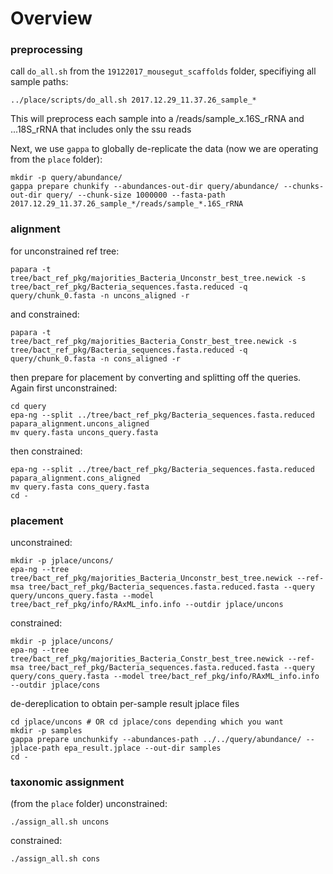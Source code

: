 Overview
================

### preprocessing

call `do_all.sh` from the `19122017_mousegut_scaffolds` folder, specifiying all sample paths:
```
../place/scripts/do_all.sh 2017.12.29_11.37.26_sample_*
```
This will preprocess each sample into a <sampledir>/reads/sample_x.16S_rRNA and <same>...18S_rRNA that includes only the ssu reads

Next, we use `gappa` to globally de-replicate the data (now we are operating from the `place` folder):
```
mkdir -p query/abundance/
gappa prepare chunkify --abundances-out-dir query/abundance/ --chunks-out-dir query/ --chunk-size 1000000 --fasta-path 2017.12.29_11.37.26_sample_*/reads/sample_*.16S_rRNA
```

### alignment

for unconstrained ref tree:
```
papara -t tree/bact_ref_pkg/majorities_Bacteria_Unconstr_best_tree.newick -s tree/bact_ref_pkg/Bacteria_sequences.fasta.reduced -q query/chunk_0.fasta -n uncons_aligned -r
```
and constrained:
```
papara -t tree/bact_ref_pkg/majorities_Bacteria_Constr_best_tree.newick -s tree/bact_ref_pkg/Bacteria_sequences.fasta.reduced -q query/chunk_0.fasta -n cons_aligned -r
```
then prepare for placement by converting and splitting off the queries. Again first unconstrained:
```
cd query
epa-ng --split ../tree/bact_ref_pkg/Bacteria_sequences.fasta.reduced papara_alignment.uncons_aligned
mv query.fasta uncons_query.fasta
```
then constrained:
```
epa-ng --split ../tree/bact_ref_pkg/Bacteria_sequences.fasta.reduced papara_alignment.cons_aligned
mv query.fasta cons_query.fasta
cd -
```

### placement

unconstrained:
```
mkdir -p jplace/uncons/
epa-ng --tree tree/bact_ref_pkg/majorities_Bacteria_Unconstr_best_tree.newick --ref-msa tree/bact_ref_pkg/Bacteria_sequences.fasta.reduced.fasta --query query/uncons_query.fasta --model tree/bact_ref_pkg/info/RAxML_info.info --outdir jplace/uncons
```
constrained:
```
mkdir -p jplace/uncons/
epa-ng --tree tree/bact_ref_pkg/majorities_Bacteria_Constr_best_tree.newick --ref-msa tree/bact_ref_pkg/Bacteria_sequences.fasta.reduced.fasta --query query/cons_query.fasta --model tree/bact_ref_pkg/info/RAxML_info.info --outdir jplace/cons
```

de-dereplication to obtain per-sample result jplace files
```
cd jplace/uncons # OR cd jplace/cons depending which you want
mkdir -p samples
gappa prepare unchunkify --abundances-path ../../query/abundance/ --jplace-path epa_result.jplace --out-dir samples
cd -
```

### taxonomic assignment

(from the `place` folder)
unconstrained:
```
./assign_all.sh uncons
```
constrained:
```
./assign_all.sh cons
```
